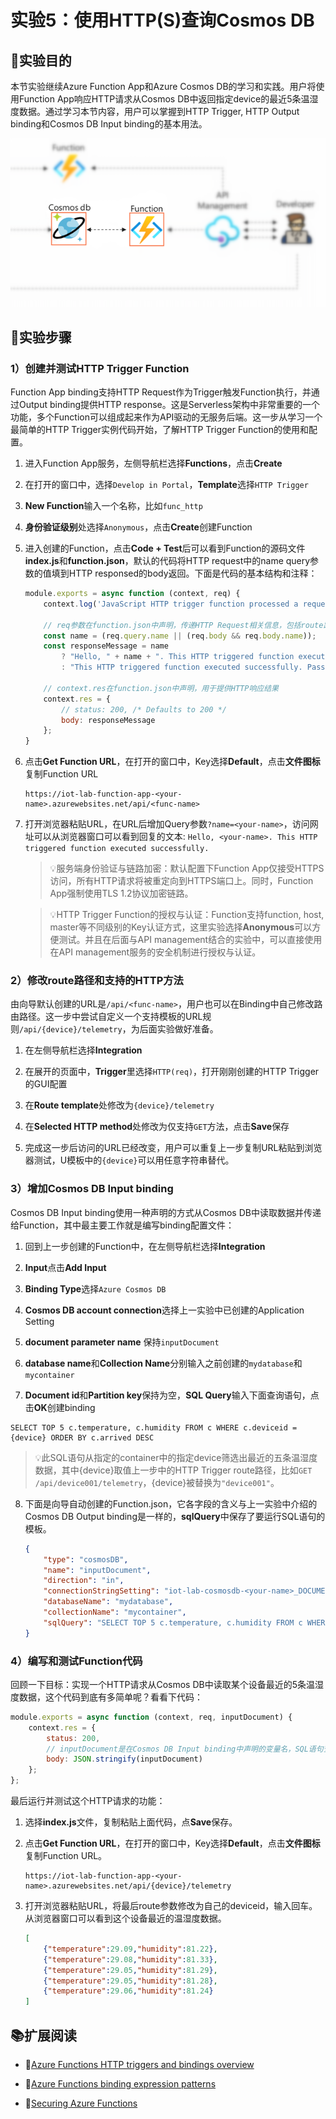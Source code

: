 # 实验5：使用HTTP(S)查询Cosmos DB

## 🎯实验目的

本节实验继续Azure Function App和Azure Cosmos DB的学习和实践。用户将使用Function App响应HTTP请求从Cosmos DB中返回指定device的最近5条温湿度数据。通过学习本节内容，用户可以掌握到HTTP Trigger, HTTP Output binding和Cosmos DB Input binding的基本用法。

![](images/lab5.png)

## 🧪实验步骤

### 1）创建并测试HTTP Trigger Function

Function App binding支持HTTP Request作为Trigger触发Function执行，并通过Output binding提供HTTP response。这是Serverless架构中非常重要的一个功能，多个Function可以组成起来作为API驱动的无服务后端。这一步从学习一个最简单的HTTP Trigger实例代码开始，了解HTTP Trigger Function的使用和配置。

1. 进入Function App服务，左侧导航栏选择**Functions**，点击**Create**

2. 在打开的窗口中，选择`Develop in Portal`，**Template**选择`HTTP Trigger`

3. **New Function**输入一个名称，比如`func_http`

4. **身份验证级别**处选择`Anonymous`，点击**Create**创建Function

5. 进入创建的Function，点击**Code + Test**后可以看到Function的源码文件**index.js**和**function.json**，默认的代码将HTTP request中的name query参数的值填到HTTP responsed的body返回。下面是代码的基本结构和注释：

    ```javascript
    module.exports = async function (context, req) {
        context.log('JavaScript HTTP trigger function processed a request.');

        // req参数在function.json中声明，传递HTTP Request相关信息，包括route路径, query参数和body等
        const name = (req.query.name || (req.body && req.body.name));
        const responseMessage = name
            ? "Hello, " + name + ". This HTTP triggered function executed successfully."
            : "This HTTP triggered function executed successfully. Pass a name in the query string or in the request body for a personalized response.";

        // context.res在function.json中声明，用于提供HTTP响应结果
        context.res = {
            // status: 200, /* Defaults to 200 */
            body: responseMessage
        };
    }
    ```

6. 点击**Get Function URL**，在打开的窗口中，Key选择**Default**，点击**文件图标**复制Function URL

    ```
    https://iot-lab-function-app-<your-name>.azurewebsites.net/api/<func-name>
    ```

7. 打开浏览器粘贴URL，在URL后增加Query参数`?name=<your-name>`，访问网址可以从浏览器窗口可以看到回复的文本: `Hello, <your-name>. This HTTP triggered function executed successfully.`

    > 💡服务端身份验证与链路加密：默认配置下Function App仅接受HTTPS访问，所有HTTP请求将被重定向到HTTPS端口上。同时，Function App强制使用TLS 1.2协议加密链路。

    > 💡HTTP Trigger Function的授权与认证：Function支持function, host, master等不同级别的Key认证方式，这里实验选择**Anonymous**可以方便测试。并且在后面与API management结合的实验中，可以直接使用在API management服务的安全机制进行授权与认证。

### 2）修改route路径和支持的HTTP方法

由向导默认创建的URL是`/api/<func-name>`，用户也可以在Binding中自己修改路由路径。这一步中尝试自定义一个支持模板的URL规则`/api/{device}/telemetry`，为后面实验做好准备。

1. 在左侧导航栏选择**Integration**

2. 在展开的页面中，**Trigger**里选择`HTTP(req)`，打开刚刚创建的HTTP Trigger的GUI配置

3. 在**Route template**处修改为`{device}/telemetry`

4. 在**Selected HTTP method**处修改为仅支持`GET`方法，点击**Save**保存

5. 完成这一步后访问的URL已经改变，用户可以重复上一步复制URL粘贴到浏览器测试，U模板中的`{device}`可以用任意字符串替代。

### 3）增加Cosmos DB Input binding

Cosmos DB Input binding使用一种声明的方式从Cosmos DB中读取数据并传递给Function，其中最主要工作就是编写binding配置文件：

1. 回到上一步创建的Function中，在左侧导航栏选择**Integration**

2. **Input**点击**Add Input**

3. **Binding Type**选择`Azure Cosmos DB`

4. **Cosmos DB account connection**选择上一实验中已创建的Application Setting

5. **document parameter name** 保持`inputDocument`

6. **database name**和**Collection Name**分别输入之前创建的`mydatabase`和`mycontainer`

7. **Document id**和**Partition key**保持为空，**SQL Query**输入下面查询语句，点击**OK**创建binding

```
SELECT TOP 5 c.temperature, c.humidity FROM c WHERE c.deviceid = {device} ORDER BY c.arrived DESC
```

> 💡此SQL语句从指定的container中的指定device筛选出最近的五条温湿度数据，其中{device}取值上一步中的HTTP Trigger route路径，比如`GET /api/device001/telemetry`，{device}被替换为`"device001"`。

8. 下面是向导自动创建的Function.json，它各字段的含义与上一实验中介绍的Cosmos DB Output binding是一样的，**sqlQuery**中保存了要运行SQL语句的模板。

    ```json
    {
        "type": "cosmosDB",
        "name": "inputDocument",
        "direction": "in",
        "connectionStringSetting": "iot-lab-cosmosdb-<your-name>_DOCUMENTDB",
        "databaseName": "mydatabase",
        "collectionName": "mycontainer",
        "sqlQuery": "SELECT TOP 5 c.temperature, c.humidity FROM c WHERE c.deviceid = {device} ORDER BY c.arrived DESC",
    }
    ```

### 4）编写和测试Function代码

回顾一下目标：实现一个HTTP请求从Cosmos DB中读取某个设备最近的5条温湿度数据，这个代码到底有多简单呢？看看下代码：

```javascript
module.exports = async function (context, req, inputDocument) {
    context.res = {
        status: 200,
        // inputDocument是在Cosmos DB Input binding中声明的变量名，SQL语句查询到结果会通过它传递给Function
        body: JSON.stringify(inputDocument)
    };
};
```

最后运行并测试这个HTTP请求的功能：

1. 选择**index.js**文件，复制粘贴上面代码，点**Save**保存。

2. 点击**Get Function URL**，在打开的窗口中，Key选择**Default**，点击**文件图标**复制Function URL。

    ```
    https://iot-lab-function-app-<your-name>.azurewebsites.net/api/{device}/telemetry
    ```

3. 打开浏览器粘贴URL，将最后route参数修改为自己的deviceid，输入回车。从浏览器窗口可以看到这个设备最近的温湿度数据。

    ```json
    [
        {"temperature":29.09,"humidity":81.22}, 
        {"temperature":29.08,"humidity":81.33},
        {"temperature":29.05,"humidity":81.29},
        {"temperature":29.05,"humidity":81.28},
        {"temperature":29.06,"humidity":81.24}
    ]
    ```

## 📚扩展阅读

- 🔗[Azure Functions HTTP triggers and bindings overview](https://docs.microsoft.com/en-us/azure/azure-functions/functions-bindings-http-webhook?tabs=in-process%2Cfunctionsv2&pivots=programming-language-javascript)

- 🔗[Azure Functions binding expression patterns](https://docs.microsoft.com/en-us/azure/azure-functions/functions-bindings-expressions-patterns)

- 🔗[Securing Azure Functions](https://docs.microsoft.com/en-us/azure/azure-functions/security-concepts?tabs=v4)